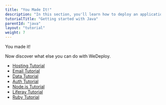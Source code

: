 ```yaml
---
title: "You Made It!"
description: "In this section, you'll learn how to deploy an application using WeDeploy Java."
tutorialTitle: "Getting started with Java"
parentId: "java"
layout: "tutorial"
weight: 7
---
```


<div class="notfound">
	<div class="notfound-icon">
		<span class="icon-16-thumb-up"></span>
	</div>
	<p class="notfound-text">You made it!</p>
	<p>Now discover what else you can do with WeDeploy.</p>
	<ul class="checklist">
		<li><a href="/tutorials/hosting/get-started.html">Hosting Tutorial</a></li>
		<li><a href="/tutorials/email-web/get-started.html">Email Tutorial</a></li>
		<li><a href="/tutorials/data-web/get-started.html">Data Tutorial</a></li>
		<li><a href="/tutorials/auth-web/get-started.html">Auth Tutorial</a></li>
		<li><a href="/tutorials/nodejs/get-started.html">Node.js Tutorial</a></li>
		<li><a href="/tutorials/liferay/get-started.html">Liferay Tutorial</a></li>
		<li><a href="/tutorials/ruby/get-started.html">Ruby Tutorial</a></li>
	</ul>
</div>
